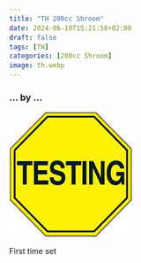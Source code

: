 ```yaml
---
title: "TH 200cc Shroom"
date: 2024-06-10T15:21:58+02:00
draft: false
tags: [TH]
categories: [200cc Shroom]
image: th.webp
---
```

### ... by ...
![Nothing there](testing.jpg)

First time set